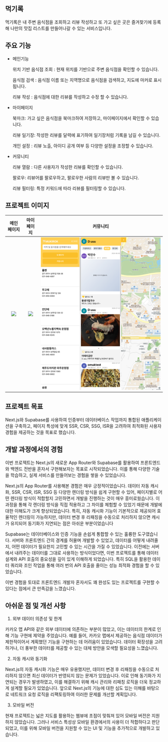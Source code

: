 ## 먹기록

먹기록은 내 주변 음식점을 조회하고 리뷰 작성하고 또 가고 싶은 곳은 즐겨찾기에 등록해 나만의 맛집 리스트를 만들어나갈 수 있는 서비스입니다.

## 주요 기능

-   메인기능

    위치 기반 음식점 조회 : 현재 위치를 기반으로 주변 음식점을 확인할 수 있습니다.

    음식점 검색 : 음식점 이름 또는 지역명으로 음식점을 검색하고, 지도에 마커로 표시됩니다.

    리뷰 작성 : 음식점에 대한 리뷰를 작성하고 수정 할 수 있습니다.

-   마이페이지

    북마크: 가고 싶은 음식점을 북마크하여 저장하고, 마이페이지에서 확인할 수 있습니다.

    리뷰 일기장: 작성한 리뷰를 달력에 표기하여 일기장처럼 기록을 남길 수 있습니다.

    개인 설정 : 리뷰 노출, 아이디 공개 여부 등 다양한 설정을 조정할 수 있습니다.

-   커뮤니티

    리뷰 열람 : 다른 사용자가 작성한 리뷰를 확인할 수 있습니다.

    팔로우: 리뷰어를 팔로우하고, 팔로우한 사람의 리뷰만 볼 수 있습니다.

    리뷰 필터링: 특정 키워드에 따라 리뷰를 필터링할 수 있습니다.

## 프로젝트 이미지

|                                          메인 페이지                                           |                                           마이페이지                                           |            커뮤니티            |
| :--------------------------------------------------------------------------------------------: | :--------------------------------------------------------------------------------------------: | :----------------------------: |
| ![](https://velog.velcdn.com/images/o1011/post/b790e43c-e5a8-4282-9ea6-cd923877efb6/image.png) | ![](https://velog.velcdn.com/images/o1011/post/e904e20d-957e-41b9-823f-04c3f9c48d07/image.png) | ![커뮤니티](/public/image.png) |

## 프로젝트 목표

Next.js와 Supabase를 사용하여 인증부터 데이터베이스 작업까지 통합된 애플리케이션을 구축하고, 페이지 특성에 맞게 SSR, CSR, SSG, ISR을 고려하여 최적화된 사용자 경험을 제공하는 것을 목표로 했습니다.

## 개발 과정에서의 경험

이번 프로젝트는 Next.js의 새로운 App Router와 Supabase를 활용하여 프론트엔드와 백엔드 전반을 혼자서 구현해보자는 목표로 시작되었습니다. 이를 통해 다양한 기술을 학습하고, 실제 서비스를 만들어보는 경험을 쌓을 수 있었습니다.

Next.js의 App Router를 사용해본 경험은 매우 긍정적이었습니다. 데이터 자동 캐시화, SSR, CSR, ISR, SSG 등 다양한 렌더링 방식을 쉽게 구현할 수 있어, 페이지별로 어떤 렌더링 방식이 적합할지 고민하면서 개발을 진행하는 것이 매우 흥미로웠습니다. 이 과정을 통해 각 렌더링 방식을 직접 적용하고 그 차이를 체험할 수 있었기 때문에 개발에 대한 이해도가 크게 향상되었습니다. 특히, 자동 캐시화 기능이 기본적으로 제공되어 효율적인 렌더링이 가능하지만, 데이터 변경 후 리패칭을 수동으로 처리하지 않으면 캐시가 유지되어 동기화가 지연되는 점은 아쉬운 부분이었습니다

Supabase는 데이터베이스와 인증 기능을 손쉽게 통합할 수 있는 훌륭한 도구였습니다. 서버와 프론트엔드 간의 경계를 허물며 개발할 수 있었고, 데이터를 어떻게 내려줄지, 어떤 데이터가 필요한지 고민할 수 있는 시간을 가질 수 있었습니다. 이전에는 서버에서 내려주는 데이터를 그대로 사용하는 방식이었다면, 이번 프로젝트를 통해 데이터 설계와 API 호출의 중요성을 깊이 있게 이해하게 되었습니다. 특히 SQL을 활용한 데이터 쿼리와 조인 작업을 통해 여러 번의 API 호출을 줄이는 성능 최적화 경험을 할 수 있었습니다.

이번 경험을 토대로 프론트엔드 개발자 혼자서도 꽤 완성도 있는 프로젝트를 구현할 수 있다는 점에서 큰 만족감을 느꼈습니다.

## 아쉬운 점 및 개선 사항

1. 외부 데이터 의존성 및 한계

카카오 맵 API와 같은 외부 데이터에 의존하는 부분이 많았고, 이는 데이터의 한계로 인해 기능 구현에 제약을 주었습니다. 예를 들어, 카카오 맵에서 제공하는 음식점 데이터가 제한적이어서 계획했던 기능을 구현하는 데 어려움이 있었습니다. 데이터 확장성을 고려하거나, 더 풍부한 데이터를 제공할 수 있는 대체 방안을 모색할 필요성을 느꼈습니다.

2. 자동 캐시와 동기화

Next.js의 자동 캐시화 기능은 매우 유용했지만, 데이터 변경 후 리패칭을 수동으로 처리하지 않으면 최신 데이터가 반영되지 않는 문제가 있었습니다. 이로 인해 동기화가 지연되는 경우가 발생하였고, 이를 해결하기 위해 캐시 관리와 리패칭 로직을 더욱 정교하게 설계할 필요가 있었습니다. 앞으로 Next.js의 기능에 대한 심도 있는 이해를 바탕으로 네트워크 요청 로직을 리팩토링하여 이러한 문제를 개선할 계획입니다.

3. 모바일 버전

현재 프로젝트는 넓은 지도를 활용하는 웹뷰에 초점이 맞춰져 있어 모바일 버전은 지원하지 않았습니다. 그러나 서비스 특성상 모바일 환경에서의 사용이 더 적합하다고 판단되었고, 이를 위해 모바일 버전을 지원할 수 있는 UI 및 기능을 추가적으로 개발하고 있습니다.
